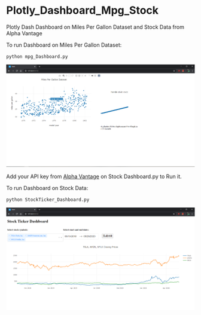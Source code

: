 # Plotly_Dashboard_Mpg_Stock
 Plotly Dash Dashboard on Miles Per Gallon Dataset and Stock Data from Alpha Vantage

To run Dashboard on Miles Per Gallon Dataset:

```shell
python mpg_Dashboard.py
```
![mpg_Dashboard](mpg_Dashboard.png)

Add your API key from [Alpha Vantage](http://alphavantage.co/support/#api-key) on Stock Dashboard.py to Run it.

To run Dashboard on Stock Data:

```shell
python StockTicker_Dashboard.py
```
![StockTicker_Dashboard](StockTicker_Dashboard.png)
